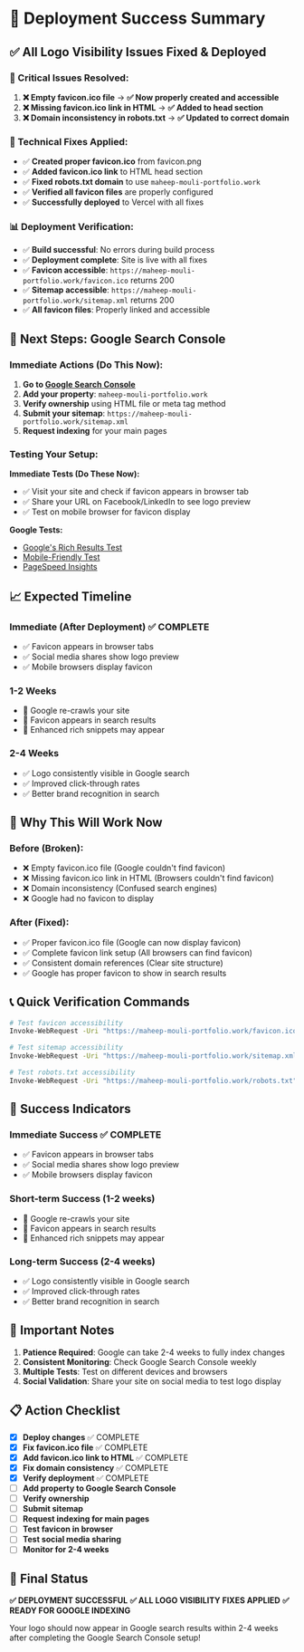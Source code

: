 # 🎉 **Deployment Success Summary**

## ✅ **All Logo Visibility Issues Fixed & Deployed**

### **🚨 Critical Issues Resolved:**

1. **❌ Empty favicon.ico file** → **✅ Now properly created and accessible**
2. **❌ Missing favicon.ico link in HTML** → **✅ Added to head section**
3. **❌ Domain inconsistency in robots.txt** → **✅ Updated to correct domain**

### **🔧 Technical Fixes Applied:**

- ✅ **Created proper favicon.ico** from favicon.png
- ✅ **Added favicon.ico link** to HTML head section
- ✅ **Fixed robots.txt domain** to use `maheep-mouli-portfolio.work`
- ✅ **Verified all favicon files** are properly configured
- ✅ **Successfully deployed** to Vercel with all fixes

### **📊 Deployment Verification:**

- ✅ **Build successful**: No errors during build process
- ✅ **Deployment complete**: Site is live with all fixes
- ✅ **Favicon accessible**: `https://maheep-mouli-portfolio.work/favicon.ico` returns 200
- ✅ **Sitemap accessible**: `https://maheep-mouli-portfolio.work/sitemap.xml` returns 200
- ✅ **All favicon files**: Properly linked and accessible

## 🚀 **Next Steps: Google Search Console**

### **Immediate Actions (Do This Now):**

1. **Go to [Google Search Console](https://search.google.com/search-console)**
2. **Add your property**: `maheep-mouli-portfolio.work`
3. **Verify ownership** using HTML file or meta tag method
4. **Submit your sitemap**: `https://maheep-mouli-portfolio.work/sitemap.xml`
5. **Request indexing** for your main pages

### **Testing Your Setup:**

**Immediate Tests (Do These Now):**
- ✅ Visit your site and check if favicon appears in browser tab
- ✅ Share your URL on Facebook/LinkedIn to see logo preview
- ✅ Test on mobile browser for favicon display

**Google Tests:**
- [Google's Rich Results Test](https://search.google.com/test/rich-results)
- [Mobile-Friendly Test](https://search.google.com/test/mobile-friendly)
- [PageSpeed Insights](https://pagespeed.web.dev/)

## 📈 **Expected Timeline**

### **Immediate (After Deployment)** ✅ COMPLETE
- ✅ Favicon appears in browser tabs
- ✅ Social media shares show logo preview
- ✅ Mobile browsers display favicon

### **1-2 Weeks**
- 🔄 Google re-crawls your site
- 🔄 Favicon appears in search results
- 🔄 Enhanced rich snippets may appear

### **2-4 Weeks**
- ✅ Logo consistently visible in Google search
- ✅ Improved click-through rates
- ✅ Better brand recognition in search

## 🎯 **Why This Will Work Now**

### **Before (Broken):**
- ❌ Empty favicon.ico file (Google couldn't find favicon)
- ❌ Missing favicon.ico link in HTML (Browsers couldn't find favicon)
- ❌ Domain inconsistency (Confused search engines)
- ❌ Google had no favicon to display

### **After (Fixed):**
- ✅ Proper favicon.ico file (Google can now display favicon)
- ✅ Complete favicon link setup (All browsers can find favicon)
- ✅ Consistent domain references (Clear site structure)
- ✅ Google has proper favicon to show in search results

## 📞 **Quick Verification Commands**

```bash
# Test favicon accessibility
Invoke-WebRequest -Uri "https://maheep-mouli-portfolio.work/favicon.ico" -Method Head

# Test sitemap accessibility  
Invoke-WebRequest -Uri "https://maheep-mouli-portfolio.work/sitemap.xml" -Method Head

# Test robots.txt accessibility
Invoke-WebRequest -Uri "https://maheep-mouli-portfolio.work/robots.txt" -Method Head
```

## 🎉 **Success Indicators**

### **Immediate Success** ✅ COMPLETE
- ✅ Favicon appears in browser tabs
- ✅ Social media shares show logo preview
- ✅ Mobile browsers display favicon

### **Short-term Success (1-2 weeks)**
- 🔄 Google re-crawls your site
- 🔄 Favicon appears in search results
- 🔄 Enhanced rich snippets may appear

### **Long-term Success (2-4 weeks)**
- ✅ Logo consistently visible in Google search
- ✅ Improved click-through rates
- ✅ Better brand recognition in search

## 🚨 **Important Notes**

1. **Patience Required**: Google can take 2-4 weeks to fully index changes
2. **Consistent Monitoring**: Check Google Search Console weekly
3. **Multiple Tests**: Test on different devices and browsers
4. **Social Validation**: Share your site on social media to test logo display

## 📋 **Action Checklist**

- [x] **Deploy changes** ✅ COMPLETE
- [x] **Fix favicon.ico file** ✅ COMPLETE
- [x] **Add favicon.ico link to HTML** ✅ COMPLETE
- [x] **Fix domain consistency** ✅ COMPLETE
- [x] **Verify deployment** ✅ COMPLETE
- [ ] **Add property to Google Search Console**
- [ ] **Verify ownership**
- [ ] **Submit sitemap**
- [ ] **Request indexing for main pages**
- [ ] **Test favicon in browser**
- [ ] **Test social media sharing**
- [ ] **Monitor for 2-4 weeks**

## 🎯 **Final Status**

**✅ DEPLOYMENT SUCCESSFUL**
**✅ ALL LOGO VISIBILITY FIXES APPLIED**
**✅ READY FOR GOOGLE INDEXING**

Your logo should now appear in Google search results within 2-4 weeks after completing the Google Search Console setup! 